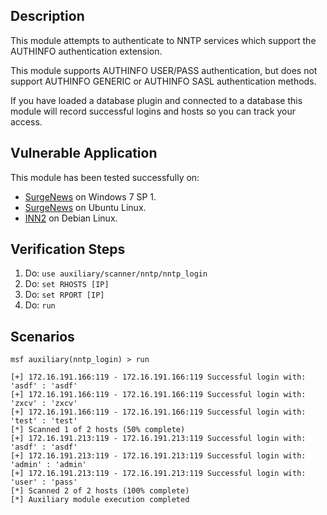 ## Description

  This module attempts to authenticate to NNTP services which support the AUTHINFO authentication extension.

  This module supports AUTHINFO USER/PASS authentication, but does not support AUTHINFO GENERIC or AUTHINFO SASL authentication methods.

  If you have loaded a database plugin and connected to a database this module will record successful logins and hosts so you can track your access.


## Vulnerable Application

  This module has been tested successfully on:

  * [SurgeNews](http://netwinsite.com/surgenews/) on Windows 7 SP 1.
  * [SurgeNews](http://netwinsite.com/surgenews/) on Ubuntu Linux.
  * [INN2](https://www.eyrie.org/~eagle/faqs/inn.html) on Debian Linux.


## Verification Steps

  1. Do: `use auxiliary/scanner/nntp/nntp_login`
  2. Do: `set RHOSTS [IP]`
  3. Do: `set RPORT [IP]`
  4. Do: `run`


## Scenarios

  ```
  msf auxiliary(nntp_login) > run

  [+] 172.16.191.166:119 - 172.16.191.166:119 Successful login with: 'asdf' : 'asdf'
  [+] 172.16.191.166:119 - 172.16.191.166:119 Successful login with: 'zxcv' : 'zxcv'
  [+] 172.16.191.166:119 - 172.16.191.166:119 Successful login with: 'test' : 'test'
  [*] Scanned 1 of 2 hosts (50% complete)
  [+] 172.16.191.213:119 - 172.16.191.213:119 Successful login with: 'asdf' : 'asdf'
  [+] 172.16.191.213:119 - 172.16.191.213:119 Successful login with: 'admin' : 'admin'
  [+] 172.16.191.213:119 - 172.16.191.213:119 Successful login with: 'user' : 'pass'
  [*] Scanned 2 of 2 hosts (100% complete)
  [*] Auxiliary module execution completed
  ```

